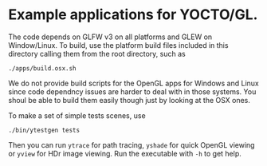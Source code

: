 # Example applications for YOCTO/GL.

The code depends on GLFW v3 on all platforms and GLEW on Window/Linux.
To build, use the platform build files included in this directory calling them
from the root directory, such as

    ./apps/build.osx.sh

We do not provide build scripts for the OpenGL apps for Windows and Linux since
code dependncy issues are harder to deal with in those systems. You shoul be
able to build them easily though just by looking at the OSX ones.

To make a set of simple tests scenes, use

    ./bin/ytestgen tests

Then you can run `ytrace` for path tracing, `yshade` for quick OpenGL viewing
or `yview` for HDr image viewing. Run the executable with `-h` to get help.
